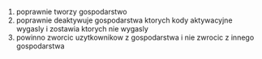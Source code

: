 1. poprawnie tworzy gospodarstwo
2. poprawnie deaktywuje gospodarstwa ktorych kody aktywacyjne wygasly i zostawia ktorych nie wygasly
3. powinno zworcic uzytkownikow z gospodarstwa i nie zwrocic z innego gospodarstwa
